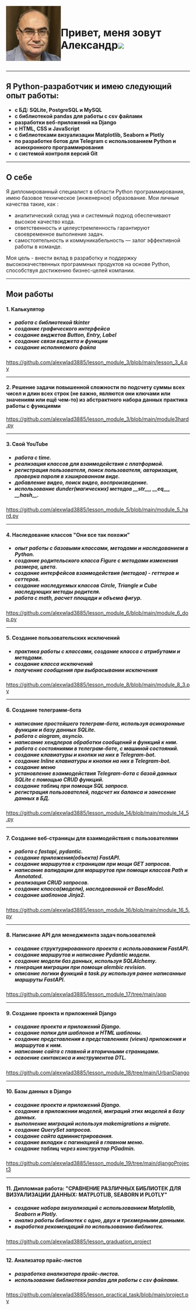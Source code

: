 <img src="assets/img/minkovich_a.jpg" alt="image" width="150" height="150" border-radius="50%" align="left">
<br>
<h1 align="left">Привет, меня зовут Александр<img src="https://github.com/blackcater/blackcater/raw/main/images/Hi.gif" height="40"/>
<br>
<br>
</h1>
<hr>
<h2 align="left">Я Python-разработчик и имею следующий опыт работы:</h2>
<ul><b>
<li>с БД: SQLite, PostgreSQL и MySQL</li>
<li>с библиотекой pandas для работы с csv файлами</li>
<li>разработки веб-приложений на Django</li>
<li>с HTML, CSS и JavaScript</li>
<li>с библиотеками визуализации Matplotlib, Seaborn и Plotly</li>
<li>по разработке ботов для Telegram с использованием Python и асинхронного программирования</li>	
<li>с системой контроля версий Git</li>
</b>
</ul>
<hr> 
<h2 align="left">О себе</h2>
<p>
  
Я дипломированный специалист в области Python программирования, имею базовое техническое (инженерное) образование. 
Мои личные качества такие, как :
<ul>
  <li>аналитический склад ума и системный подход обеспечивают высокое качество кода.</li>
  <li>ответственность и целеустремленность гарантируют своевременное выполнение задач.</li>
  <li>самостоятельность и коммуникабельность — залог эффективной работы в команде.</li>
</ul>
Моя цель - внести вклад в разработку и поддержку высококачественных программных продуктов на основе Python, способствуя достижению бизнес-целей компании.
</p>
<hr>
<h2 align="left">Мои работы</h2>
<div>
    <h4><b>1. Калькулятор</b></h4>
        <h5>
            <ul>
                <li>работа с библиотекой tkinter</li>
                <li>создание графического интерфейса</li>
                <li>создание виджетов Button, Entry, Label</li>
                <li>создание связи виджета и функции</li>
                <li>создание исполняемого файла</li>           
            </ul>
         </h5> 
    <a class="resume-link" href="https://github.com/alexwlad3885/lesson_module_3/blob/main/lesson_3_4.py">
                           https://github.com/alexwlad3885/lesson_module_3/blob/main/lesson_3_4.py</a>
    
</div>
<hr>
<div>
      <h4><b>2. Решение задачи повышенной сложности по подсчету суммы всех чисел и длин всех строк
      (не важно, являются они ключами или значениям или ещё чем-то) из абстрактного набора данных
      практика работы с функциями</b></h4>
      <a class="resume-link" href="https://github.com/alexwlad3885/lesson_module_3/blob/main/module3hard.py">
                          https://github.com/alexwlad3885/lesson_module_3/blob/main/module3hard.py</a>
</div>
<hr>
<div>
      <h4><b>3. Свой YouTube</b></h4>
          <h5>
              <ul>
                  <li>работа с time.</li>
                  <li>реализация классов для взаимодействия с платформой.</li>
                  <li>регистрация пользователя, поиск пользователя, авторизация, проверка пароля в хэшированном виде.</li>
                  <li>добавление видео, поиск видео, воспроизведение.</li>
                  <li>использование dunder(магических) методов __str__, __eq__, __hash__.</li>
               </ul>
          </h5>
      <a class="resume-link" href="https://github.com/alexwlad3885/lesson_module_5/blob/main/module_5_hard.py">
                          https://github.com/alexwlad3885/lesson_module_5/blob/main/module_5_hard.py</a>
</div>
<hr>
<div>
      <h4><b>4. Наследование классов "Они все так похожи"</b></h4>
          <h5>
              <ul>
                  <li>опыт работы с базовыми классами, методами и наследованием в Python.</li>
                  <li>создание родительского класса Figure с методами изменения размера, цвета.</li>
                  <li>создание интерфейсов взаимодействия (методов) - геттеров и сеттеров.</li>
                  <li>создание наследуемых классов Circle, Triangle и Cube наследующих методы родителя.</li>
                  <li>работа с math, расчет площади и объема фигур.</li>
               </ul>
          </h5>
      <a class="resume-link" href="https://github.com/alexwlad3885/lesson_module_6/blob/main/module_6_dop.py">
                          https://github.com/alexwlad3885/lesson_module_6/blob/main/module_6_dop.py</a>
</div>
<hr>
<div>
      <h4><b>5. Создание пользовательских исключений</b></h4>
          <h5>
              <ul>
                  <li>практика работы с классами, создание класса с атрибутами и методами.</li>
                  <li>создание класса исключений</li>
                  <li>получение сообщения при выбрасывании исключения</li>
               </ul>
          </h5>
      <a class="resume-link" href="https://github.com/alexwlad3885/lesson_module_8/blob/main/module_8_3.py">
                          https://github.com/alexwlad3885/lesson_module_8/blob/main/module_8_3.py</a>
</div>
<hr>
<div>
      <h4><b>6. Создание телеграмм-бота</b></h4>
          <h5>
              <ul>
                  <li>написание простейшего телеграм-бота, используя асинхронные функции и базу данных SQLite.</li>
                  <li>работа с aiogram, asyncio.</li>
                  <li>написание хендлеров обработки сообщений и функций к ним.</li>
                  <li>работа с состояниями в телеграм-боте, с машиной состояний.</li>
                  <li>создание клавиатуры и кнопки на них в Telegram-bot.</li>
                  <li>создание Inline клавиатуры и кнопки на них в Telegram-bot.</li>
                  <li>создание меню</li>
                  <li>установление взаимодействия Telegram-бота с базой данных SQLite с помощью CRUD функций.</li>
                  <li>создание таблиц при помощи SQL запроса.</li>
                  <li>регистрация пользователей, подсчет их баланса и занесение данных в БД.</li>
               </ul>
          </h5>
      <a class="resume-link" href="https://github.com/alexwlad3885/lesson_module_14/blob/main/module_14_5.py">
                          https://github.com/alexwlad3885/lesson_module_14/blob/main/module_14_5.py</a>
</div>
<hr>
<div>
      <h4><b>7. Создание веб-страницы для взаимодействия с пользователями</b></h4>
          <h5>
              <ul>
                  <li>работа с fastapi, pydantic.</li>
                  <li>создание приложения(объекта) FastAPI.</li>
                  <li>создание  маршрутов к страницам при мощи GET запросов.</li>
                  <li>написание валидации для маршрутов при помощи классов Path и Annotated.</li>
                  <li>реализация CRUD запросов.</li>
                  <li>создание класса(модели), наследованной от BaseModel.</li>
                  <li>создание шаблонов Jinja2.</li>
               </ul>
          </h5>
      <a class="resume-link" href="https://github.com/alexwlad3885/lesson_module_16/blob/main/module_16_5.py">
                          https://github.com/alexwlad3885/lesson_module_16/blob/main/module_16_5.py</a>
</div>
<hr>
<div>
      <h4><b>8. Написание API для менеджмента задач пользователей</b></h4>
          <h5>
              <ul>
                  <li>создание структурированного проекта с использованием FastAPI.</li>
                  <li>создание маршрутов и написание Pydantic модели.</li>
                  <li>создание модели баз данных, используя SQLAlchemy.</li>
                  <li>генерация миграции при помощи alembic revision.</li>
                  <li>описание логики функций в task.py используя ранее написанные маршруты FastAPI.</li>
               </ul>
          </h5>
      <a class="resume-link" href="https://github.com/alexwlad3885/lesson_module_17/tree/main/app">
                          https://github.com/alexwlad3885/lesson_module_17/tree/main/app</a>
</div>
<hr>
<div>
      <h4><b>9. Создание проекта и приложений Django</b></h4>
          <h5>
              <ul>
                  <li>создание проекта и приложений Django.</li>
                  <li>создание папки для шаблонов и HTML шаблоны.</li>
                  <li>создание представления в представлениях (views) приложения и маршрутов к ним.</li>
                  <li>написание сайта с главной и вторичными страницами.</li>
                  <li>освоение синтаксиса и инструментов DTL.</li>
               </ul>
          </h5>
      <a class="resume-link" href="https://github.com/alexwlad3885/lesson_module_18/tree/main/UrbanDjango">
                          https://github.com/alexwlad3885/lesson_module_18/tree/main/UrbanDjango</a>
</div>
<hr>
<div>
      <h4><b>10. Базы данных в Django</b></h4>
          <h5>
              <ul>
                  <li>создание проекта и приложений Django.</li>
                  <li>создание в приложении моделей, миграций этих моделей в базу данных.</li>
                  <li>выполнение миграций используя makemigrations и migrate.</li>
                  <li>создание QuerySet запросов.</li>
                  <li>создание сайта администрирования.</li>
                  <li>создание вкладки с пагинацией в главном меню.</li>
                  <li>создание таблиц через конструктор PGadmin.</li>
               </ul>
          </h5>
      <a class="resume-link" href="https://github.com/alexwlad3885/lesson_module_19/tree/main/djangoProject3">
                          https://github.com/alexwlad3885/lesson_module_19/tree/main/djangoProject3</a>
</div>
<hr>
<div>
      <h4><b>11. Дипломная работа: "СРАВНЕНИЕ РАЗЛИЧНЫХ БИБЛИОТЕК ДЛЯ ВИЗУАЛИЗАЦИИ ДАННЫХ: MATPLOTLIB, SEABORN И PLOTLY"</b></h4>
          <h5>
              <ul>
                  <li>создание набора визуализаций с использованием Matplotlib, Seaborn и Plotly.</li>
                  <li>анализ работы библиотек с одно, двух и трехмерными данными.</li>
                  <li>выработка рекомендаций по использованию библиотек.</li>
               </ul>
          </h5>
      <a class="resume-link" href="https://github.com/alexwlad3885/lesson_graduation_project">
                          https://github.com/alexwlad3885/lesson_graduation_project</a>
</div>
<hr>
<div>
      <h4><b>12. Анализатор прайс-листов</b></h4>
          <h5>
              <ul>
                  <li>разработка анализатора прайс-листов.</li>
                  <li>использование библиотеки pandas для работы с csv файлами.</li>
               </ul>
          </h5>
      <a class="resume-link" href="https://github.com/alexwlad3885/lesson_practical_task/blob/main/project.py">
                          https://github.com/alexwlad3885/lesson_practical_task/blob/main/project.py</a>
</div>

